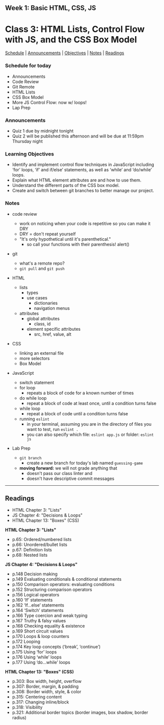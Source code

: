 ## **Week 1: Basic HTML, CSS, JS**
# Class 3: HTML Lists, Control Flow with JS, and the CSS Box Model

[Schedule](#schedule) | [Announcements](#announcements) | [Objectives](#learning-objectives) | [Notes](#notes) | [Readings](#readings)

### Schedule for today
- Announcements
- Code Review
- Git Remote
- HTML Lists
- CSS Box Model
- More JS Control Flow: now w/ loops!
- Lap Prep

### Announcements
- Quiz 1 due by midnight tonight
- Quiz 2 will be published this afternoon and will be due at 11:59pm Thursday night

### Learning Objectives
- Identify and implement control flow techniques in JavaScript including ‘for’ loops, ‘if’ and if/else’ statements, as well as  ‘while’ and ‘do/while’ loops.
- Explain what HTML element attributes are and how to use them.
- Understand the different parts of the CSS box model.
- Create and switch between git branches to better manage our project.

### Notes
- code review
    - work on noticing when your code is repetitive so you can make it DRY
    - DRY = don't repeat yourself
    - "It's only hypothetical until it's parenthetical." 
        - so call your functions with their parenthesis! alert()

- git
    - what's a remote repo?
    - `git pull` and `git push`

- HTML
    - lists
        - types
        - use cases
            - dictionaries
            - navigation menus
    - attributes
        - global attributes
            - class, id
        - element specific attributes
            - src, href, value, alt

- CSS
    - linking an external file
    - more selectors
    - Box Model

- JavaScript
    - switch statement
    - for loop
        - repeats a block of code for a known number of times
    - do while loop
        - repeat a block of code at least once, until a condition turns false
    - while loop
        - repeat a block of code until a condition turns false
    - running `eslint`
        - in your terminal, assuming you are in the directory of files you want to test, run `eslint .`
        - you can also specify which file: `eslint app.js` or folder: `eslint js`

- Lab Prep
    - `git branch`
        - create a new branch for today's lab named `guessing-game`
    - **moving forward:** we will not grade anything that 
        - doesn't pass our class linter and 
        - doesn't have descriptive commit messages

---

## Readings

- HTML Chapter 3: "Lists"
- JS Chapter 4: "Decisions & Loops"
- HTML Chapter 13: "Boxes" (CSS)

**HTML Chapter 3: "Lists"**

- p.65: Ordered/numbered lists
- p.66: Unordered/bullet lists
- p.67: Definition lists
- p.68: Nested lists

**JS Chapter 4: "Decisions & Loops"**

- p.148 	Decision making
- p.149 	Evaluating conditionals & conditional statements
- p.150 	Comparison operators: evaluating conditions
- p.152 	Structuring comparison operators
- p.156 	Logical operators
- p.160 	‘If’ statements
- p.162 	‘If...else’ statements
- p.164 	‘Switch’ statements
- p.166 	Type coercion and weak typing
- p.167 	Truthy & falsy values
- p.168 	Checking equality & existence
- p.169 	Short circuit values
- p.170 	Loops & loop counters
- p.172 	Looping
- p.174 	Key loop concepts (‘break’, ‘continue’)
- p.175 	Using ‘for’ loops
- p.176 	Using ‘while’ loops
- p.177 	Using ‘do...while’ loops

**HTML Chapter 13: "Boxes" (CSS)**

- p.303: Box width, height, overflow
- p.307: Border, margin, & padding
- p.308: Border width, style, & color
- p.315: Centering content
- p.317: Changing inline/block
- p.318: Visibility
- p.321: Additional border topics (border images, box shadow, border radius)